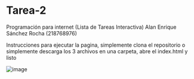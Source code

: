 # Tarea-2
Programación para internet (Lista de Tareas Interactiva)
Alan Enrique Sánchez Rocha (218768976)

Instrucciones para ejecutar la pagina, simplemente clona el repositorio o simplemente descarga los 3 archivos en una carpeta, abre el index.html y listo


![image](https://github.com/user-attachments/assets/568440d5-e123-411f-a89e-d963d7d98bb6)
